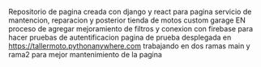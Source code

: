 Repositorio de pagina creada con django y react para pagina servicio de mantencion, reparacion y posterior tienda de motos custom garage 
EN  proceso de agregar mejoramiento de filtros y conexion con firebase para hacer pruebas de autentificacion 
pagina de prueba desplegada en https://tallermoto.pythonanywhere.com
trabajando en dos ramas main y rama2 para mejor mantenimiento de la pagina
